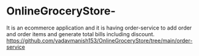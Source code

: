 # OnlineGroceryStore- 
It is an ecommerce application and it is having order-service to add order and order items and generate total bills including discount.
https://github.com/yadavmanish153/OnlineGroceryStore/tree/main/order-service